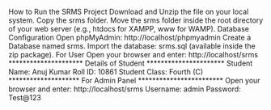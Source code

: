 How to Run the SRMS Project
Download and Unzip the file on your local system. Copy the srms folder.
Move the srms folder inside the root directory of your web server (e.g., htdocs for XAMPP, www for WAMP).
Database Configuration
Open phpMyAdmin: http://localhost/phpmyadmin
Create a Database named srms.
Import the database: srms.sql (available inside the zip package).
For User
Open your browser and enter: http://localhost/srms
********************* Details of Student **********************
Student Name: Anuj Kumar
Roll ID: 10861
Student Class: Fourth (C)
******************** For Admin Panel ************************
Open your browser and enter: http://localhost/srms
Username: admin
Password: Test@123

 
